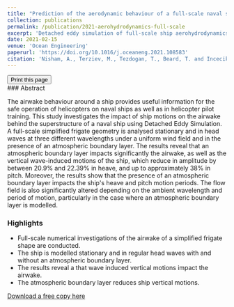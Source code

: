 ```yaml
---
title: "Prediction of the aerodynamic behaviour of a full-scale naval ship in head waves using Detached Eddy Simulation"
collection: publications
permalink: /publication/2021-aerohydrodynamics-full-scale
excerpt: 'Detached eddy simulation of full-scale ship aerohydrodynamics'
date: 2021-02-15
venue: 'Ocean Engineering'
paperurl: 'https://doi.org/10.1016/j.oceaneng.2021.108583'
citation: 'Nisham, A., Terziev, M., Tezdogan, T., Beard, T. and Incecik, A., 2021. Prediction of the aerodynamic behaviour of a full-scale naval ship in head waves using Detached Eddy Simulation. Ocean Engineering, 222, p.108583.'
---
```

<div class="text-right">
<input type="button" value="Print this page" onClick="window.print()">
</div>
### Abstract

The airwake behaviour around a ship provides useful information for the safe operation of helicopters on naval ships as well as in helicopter pilot training. This study investigates the impact of ship motions on the airwake behind the superstructure of a naval ship using Detached Eddy Simulation. A full-scale simplified frigate geometry is analysed stationary and in head waves at three different wavelengths under a uniform wind field and in the presence of an atmospheric boundary layer. The results reveal that an atmospheric boundary layer impacts significantly the airwake, as well as the vertical wave-induced motions of the ship, which reduce in amplitude by between 20.9% and 22.39% in heave, and up to approximately 38% in pitch. Moreover, the results show that the presence of an atmospheric boundary layer impacts the ship's heave and pitch motion periods. The flow field is also significantly altered depending on the ambient wavelength and period of motion, particularly in the case where an atmospheric boundary layer is modelled.

### Highlights

- Full-scale numerical investigations of the airwake of a simplified frigate shape are conducted.
- The ship is modelled stationary and in regular head waves with and without an atmospheric boundary layer.
- The results reveal a that wave induced vertical motions impact the airwake.
- The atmospheric boundary layer reduces ship vertical motions.


[Download a free copy here](momchil-terziev.github.io/files/Nisham_etal_OE_2021_Prediction_of_the_aerodynamic_behaviour_of_a_full_scale_naval_ship.pdf)
